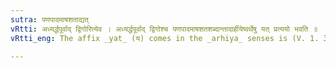 ```yaml
---
sutra: पणपादमाषशताद्यत्
vRtti: अध्यर्द्धपूर्वाद् द्विगोरित्येव । अध्यर्द्धपूर्वाद् द्विगोश्च पणपादमाषशतशब्दान्तादार्हीयेष्वर्थेषु यत् प्रत्ययो भवति ॥
vRtti_eng: The affix _yat_ (य) comes in the _arhiya_ senses is (V. 1. 37) – (V. 1. 63), after the words _pana_, _pada_, _masha_ and _sata_, when preceded by the word _adhyardha_, or a Numeral occasioning a _Dvigu_.

---
```

